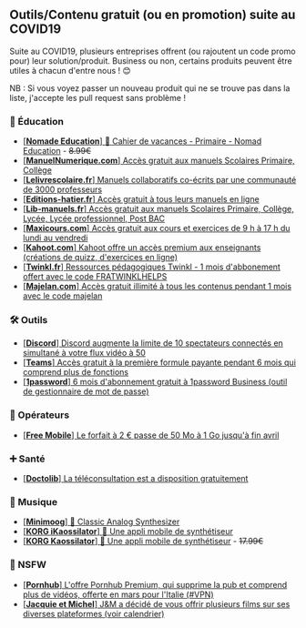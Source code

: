 ## Outils/Contenu gratuit (ou en promotion) suite au COVID19

Suite au COVID19, plusieurs entreprises offrent (ou rajoutent un code promo pour) leur solution/produit.
Business ou non, certains produits peuvent être utiles à chacun d'entre nous ! :blush:

NB : Si vous voyez passer un nouveau produit qui ne se trouve pas dans la liste, j'accepte les pull request sans problème !

### :school: Éducation

- [[__Nomade Education__] :robot: Cahier de vacances - Primaire - Nomad Education](https://play.google.com/store/apps/details?id=com.nomadeducation.cahiersdevacances) - ~~8.99€~~
- [[__ManuelNumerique.com__] Accès gratuit aux manuels Scolaires Primaire, Collège](https://adistance.manuelnumerique.com/)
- [[__Lelivrescolaire.fr__] Manuels collaboratifs co-écrits par une communauté de 3000 professeurs](https://www.lelivrescolaire.fr/)
- [[__Editions-hatier.fr__] Accès gratuit à tous leurs manuels en ligne](https://www.editions-hatier.fr/continuite-pedagogique)
- [[__Lib-manuels.fr__] Accès gratuit aux manuels Scolaires Primaire, Collège, Lycée, Lycée professionnel, Post BAC](https://demo.lib-manuels.fr/bibliotheque/magnard)
- [[__Maxicours.com__] Accès gratuit aux cours et exercices de 9 h à 17 h du lundi au vendredi](https://www.maxicours.com/se/entraide-covid19)
- [[__Kahoot.com__] Kahoot offre un accès premium aux enseignants (créations de quizz, d'exercices en ligne)](https://kahoot.com/access-kahoot-premium-for-free/)
- [[__Twinkl.fr__] Ressources pédagogiques Twinkl - 1 mois d'abbonement offert avec le code FRATWINKLHELPS](https://www.twinkl.fr/offer/FRATWINKLHELPS)
- [[__Majelan.com__] Accès gratuit illimité à tous les contenus pendant 1 mois avec le code majelan](https://www.majelan.com/register/)

### :hammer_and_wrench: Outils
- [[__Discord__] Discord augmente la limite de 10 spectateurs connectés en simultané à votre flux vidéo à 50](https://blog.discordapp.com/helping-out-where-we-can-3a5fb7bac77a)
- [[__Teams__] Accès gratuit à la première formule payante pendant 6 mois qui comprend plus de fonctions](https://www.microsoft.com/en-us/microsoft-365/blog/2020/03/05/our-commitment-to-customers-during-covid-19/)
- [[__1password__] 6 mois d'abonnement gratuit à 1password Business (outil de gestionnaire de mot de passe)](https://blog.1password.com/covid-19-response/)

### :iphone: Opérateurs
- [[__Free Mobile__] Le forfait à 2 € passe de 50 Mo à 1 Go jusqu'à fin avril](https://www.iliad.fr/presse/2020/CP_130320.pdf)

### :heavy_plus_sign: Santé
- [[__Doctolib__] La téléconsultation est a disposition gratuitement](https://info.doctolib.fr/teleconsultation.html)

### :musical_note: Musique
- [[__Minimoog__] :apple: Classic Analog Synthesizer](https://apps.apple.com/us/app/minimoog-model-d-synthesizer/id1339418001)
- [[__KORG iKaossilator__] :apple: Une appli mobile de synthétiseur](https://apps.apple.com/us/app/korg-ikaossilator/id4525598314)
- [[__KORG Kaossilator__] :robot: Une appli mobile de synthétiseur](https://play.google.com/store/apps/details?id=jp.co.korg.kaossilator.android&hl=fr) - ~~17.99€~~

### :underage: NSFW
- [[__Pornhub__] L'offre Pornhub Premium, qui supprime la pub et comprend plus de vidéos, offerte en mars pour l'Italie (#VPN)](https://twitter.com/Pornhub/status/1238130377727901696)
- [[__Jacquie et Michel__] J&M a décidé de vous offrir plusieurs films sur ses diverses plateformes (voir calendrier)](https://twitter.com/JacquieMichelX/status/1238491458442874881)